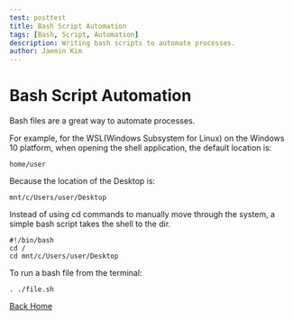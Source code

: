```yaml
---
test: posttest
title: Bash Script Automation
tags: [Bash, Script, Automation]
description: Writing bash scripts to automate processes.
author: Jaemin Kim
--- 
```


# Bash Script Automation

Bash files are a great way to automate processes.

For example, for the WSL(Windows Subsystem for Linux) on the Windows 10 platform, when opening the shell application, the default location is:

	home/user

Because the location of the Desktop is:

	mnt/c/Users/user/Desktop

Instead of using cd commands to manually move through the system, a simple bash script takes the shell to the dir.

	#!/bin/bash
	cd /
	cd mnt/c/Users/user/Desktop

To run a bash file from the terminal:

	. ./file.sh 

[Back Home](https://jaemnkm.github.io/jekyll-now/)